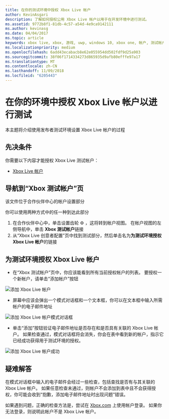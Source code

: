 ```yaml
---
title: 在你的测试环境中授权 Xbox Live 帐户
author: KevinAsgari
description: 了解如何授权公用 Xbox Live 帐户以用于在开发环境中进行测试。
ms.assetid: 9772b8f1-81db-4c57-a54d-4e9ca9142111
ms.author: kevinasg
ms.date: 04/04/2017
ms.topic: article
keywords: xbox live, xbox, 游戏, uwp, windows 10, xbox one, 帐户, 测试帐户
ms.localizationpriority: medium
ms.openlocfilehash: 6add43ecabacb8e62e055954dd502fdf9d25a903
ms.sourcegitcommit: 38f06f1714334273d865935d9afb80efffe97a17
ms.translationtype: MT
ms.contentlocale: zh-CN
ms.lasthandoff: 11/09/2018
ms.locfileid: "6205443"
---
```

# <a name="authorize-xbox-live-accounts-for-testing-in-your-environment"></a>在你的环境中授权 Xbox Live 帐户以进行测试

本主题将介绍使用发布者测试环境设置 Xbox Live 帐户的过程

## <a name="prerequisites"></a>先决条件

你需要以下内容才能授权 Xbox Live 测试帐户：

* [Xbox Live 帐户](https://support.xbox.com/browse/my-account/manage-account/Create%20account)

## <a name="navigate-to-the-xbox-test-account-page"></a>导航到“Xbox 测试帐户”页
该文件位于合作伙伴中心的帐户设置部分

你可以使用两种方式中的任一种到达此部分

1. 在合作伙伴中心中，单击设置齿轮 ⚙ ️，这将转到帐户视图。 在帐户视图的左侧导航中，单击 **Xbox 测试帐户**链接
2. 从“Xbox Live 创意者配置”页中找到测试部分，然后单击名为**为测试环境授权 Xbox Live 帐户**的链接


## <a name="authorize-an-xbox-live-account-for-your-test-environment"></a>为测试环境授权 Xbox Live 帐户

* 在“Xbox 测试帐户”页中，你应该能看到所有当前授权帐户的列表。 要授权一个新帐户，请单击“添加帐户”按钮

![添加 Xbox Live 帐户](../images/creators_udc/add_test_account.png)

* 屏幕中应该会弹出一个模式对话框和一个文本框，你可以在文本框中输入所需帐户的电子邮件地址

![添加 Xbox Live 帐户模式对话框](../images/creators_udc/add_test_account_modal.png)

* 单击“添加”按钮验证电子邮件地址是否存在和是否具有关联的 Xbox Live 帐户。 如果检查通过，模式对话框将会消失，你会在表中看到新的帐户，指示它已经成功获得用于测试环境的授权。

![添加 Xbox Live 帐户成功](../images/creators_udc/add_test_account_success.png)

## <a name="troubleshooting"></a>疑难解答

在模式对话框中输入的电子邮件会经过一些检查，包括查找是否有与其关联的 Xbox Live 帐户。 如果任意检查未通过，则帐户不会添加到表中且不会获得授权，你可能会收到“抱歉，添加电子邮件地址时出现问题”错误。

如果遇到问题，正确的检查方法是，尝试在 [Xbox.com](http://www.xbox.com/live/) 上使用帐户登录。 如果你无法登录，则说明此帐户不是 Xbox Live 帐户。
